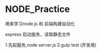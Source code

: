 # NODE_Practice
用来学习node.js 和 前端构建自动化

express 启动服务，读取静态文件

1.先起服务,node server.js
2.gulp test (开发用)
